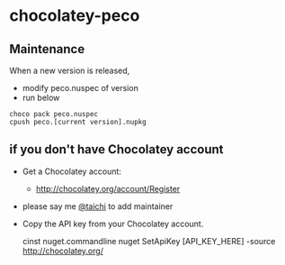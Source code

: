 chocolatey-peco
===============

## Maintenance

When a new version is released,

* modify peco.nuspec of version
* run below

```
choco pack peco.nuspec
cpush peco.[current version].nupkg
```


## if you don't have Chocolatey account
* Get a Chocolatey account:
    * http://chocolatey.org/account/Register
* please say me [@taichi](https://twitter.com/ryushi) to add maintainer
* Copy the API key from your Chocolatey account.


    cinst nuget.commandline
    nuget SetApiKey [API_KEY_HERE] -source http://chocolatey.org/
